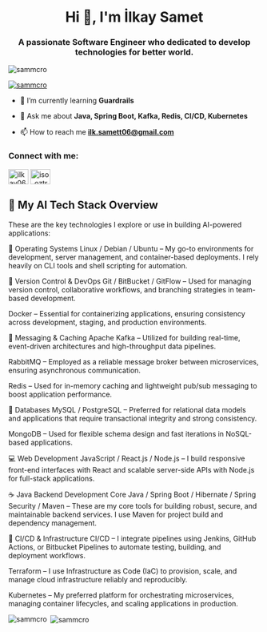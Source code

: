 <h1 align="center">Hi 👋, I'm İlkay Samet</h1>
<h3 align="center">A passionate Software Engineer who dedicated to develop technologies for better world.</h3>

<p align="left"> <img src="https://komarev.com/ghpvc/?username=sammcro&label=Profile%20views&color=0e75b6&style=flat" alt="sammcro" /> </p>

<p align="left"> <a href="https://github.com/ryo-ma/github-profile-trophy"><img src="https://github-profile-trophy.vercel.app/?username=sammcro" alt="sammcro" /></a> </p>

- 🌱 I’m currently learning **Guardrails**
  
- 💬 Ask me about **Java, Spring Boot, Kafka, Redis, CI/CD, Kubernetes**

- 📫 How to reach me **ilk.samett06@gmail.com**

<h3 align="left">Connect with me:</h3>
<p align="left">
<a href="https://linkedin.com/in/ilkay06" target="blank"><img align="center" src="https://raw.githubusercontent.com/rahuldkjain/github-profile-readme-generator/master/src/images/icons/Social/linked-in-alt.svg" alt="ilkay06" height="30" width="40" /></a>
<a href="https://www.hackerrank.com/iso_oztrk" target="blank"><img align="center" src="https://raw.githubusercontent.com/rahuldkjain/github-profile-readme-generator/master/src/images/icons/Social/hackerrank.svg" alt="iso_oztrk" height="30" width="40" /></a>
</p>

## 🚀 My AI Tech Stack Overview

These are the key technologies I explore or use in building AI-powered applications:

🐧 Operating Systems
Linux / Debian / Ubuntu – My go-to environments for development, server management, and container-based deployments. I rely heavily on CLI tools and shell scripting for automation.

🧬 Version Control & DevOps
Git / BitBucket / GitFlow – Used for managing version control, collaborative workflows, and branching strategies in team-based development.

Docker – Essential for containerizing applications, ensuring consistency across development, staging, and production environments.

🔄 Messaging & Caching
Apache Kafka – Utilized for building real-time, event-driven architectures and high-throughput data pipelines.

RabbitMQ – Employed as a reliable message broker between microservices, ensuring asynchronous communication.

Redis – Used for in-memory caching and lightweight pub/sub messaging to boost application performance.

💾 Databases
MySQL / PostgreSQL – Preferred for relational data models and applications that require transactional integrity and strong consistency.

MongoDB – Used for flexible schema design and fast iterations in NoSQL-based applications.

💻 Web Development
JavaScript / React.js / Node.js – I build responsive front-end interfaces with React and scalable server-side APIs with Node.js for full-stack applications.

☕️ Java Backend Development
Core Java / Spring Boot / Hibernate / Spring Security / Maven – These are my core tools for building robust, secure, and maintainable backend services. I use Maven for project build and dependency management.

🔄 CI/CD & Infrastructure
CI/CD – I integrate pipelines using Jenkins, GitHub Actions, or Bitbucket Pipelines to automate testing, building, and deployment workflows.

Terraform – I use Infrastructure as Code (IaC) to provision, scale, and manage cloud infrastructure reliably and reproducibly.

Kubernetes – My preferred platform for orchestrating microservices, managing container lifecycles, and scaling applications in production.

<p><img align="left" src="https://github-readme-stats.vercel.app/api/top-langs?username=sammcro&show_icons=true&locale=en&layout=compact" alt="sammcro" /></p>

<p>&nbsp;<img align="center" src="https://github-readme-stats.vercel.app/api?username=sammcro&show_icons=true&locale=en" alt="sammcro" /></p>


